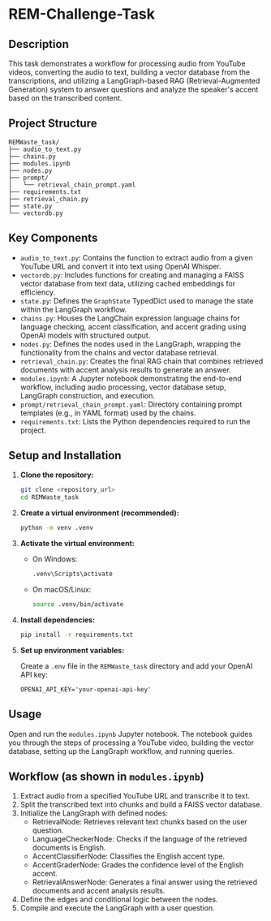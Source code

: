 # REM-Challenge-Task

## Description

This task demonstrates a workflow for processing audio from YouTube videos, converting the audio to text, building a vector database from the transcriptions, and utilizing a LangGraph-based RAG (Retrieval-Augmented Generation) system to answer questions and analyze the speaker's accent based on the transcribed content.

## Project Structure

```
REMWaste_task/
├── audio_to_text.py
├── chains.py
├── modules.ipynb
├── nodes.py
├── prompt/
│   └── retrieval_chain_prompt.yaml
├── requirements.txt
├── retrieval_chain.py
├── state.py
└── vectordb.py
```

## Key Components

-   `audio_to_text.py`: Contains the function to extract audio from a given YouTube URL and convert it into text using OpenAI Whisper.
-   `vectordb.py`: Includes functions for creating and managing a FAISS vector database from text data, utilizing cached embeddings for efficiency.
-   `state.py`: Defines the `GraphState` TypedDict used to manage the state within the LangGraph workflow.
-   `chains.py`: Houses the LangChain expression language chains for language checking, accent classification, and accent grading using OpenAI models with structured output.
-   `nodes.py`: Defines the nodes used in the LangGraph, wrapping the functionality from the chains and vector database retrieval.
-   `retrieval_chain.py`: Creates the final RAG chain that combines retrieved documents with accent analysis results to generate an answer.
-   `modules.ipynb`: A Jupyter notebook demonstrating the end-to-end workflow, including audio processing, vector database setup, LangGraph construction, and execution.
-   `prompt/retrieval_chain_prompt.yaml`: Directory containing prompt templates (e.g., in YAML format) used by the chains.
-   `requirements.txt`: Lists the Python dependencies required to run the project.

## Setup and Installation

1.  **Clone the repository:**

    ```bash
    git clone <repository_url>
    cd REMWaste_task
    ```

2.  **Create a virtual environment (recommended):**

    ```bash
    python -m venv .venv
    ```

3.  **Activate the virtual environment:**

    -   On Windows:

        ```bash
        .venv\Scripts\activate
        ```

    -   On macOS/Linux:

        ```bash
        source .venv/bin/activate
        ```

4.  **Install dependencies:**

    ```bash
    pip install -r requirements.txt
    ```

5.  **Set up environment variables:**

    Create a `.env` file in the `REMWaste_task` directory and add your OpenAI API key:

    ```dotenv
    OPENAI_API_KEY='your-openai-api-key'
    ```

## Usage

Open and run the `modules.ipynb` Jupyter notebook. The notebook guides you through the steps of processing a YouTube video, building the vector database, setting up the LangGraph workflow, and running queries.

## Workflow (as shown in `modules.ipynb`)

1.  Extract audio from a specified YouTube URL and transcribe it to text.
2.  Split the transcribed text into chunks and build a FAISS vector database.
3.  Initialize the LangGraph with defined nodes:
    -   RetrievalNode: Retrieves relevant text chunks based on the user question.
    -   LanguageCheckerNode: Checks if the language of the retrieved documents is English.
    -   AccentClassifierNode: Classifies the English accent type.
    -   AccentGraderNode: Grades the confidence level of the English accent.
    -   RetrievalAnswerNode: Generates a final answer using the retrieved documents and accent analysis results.
4.  Define the edges and conditional logic between the nodes.
5.  Compile and execute the LangGraph with a user question. 
